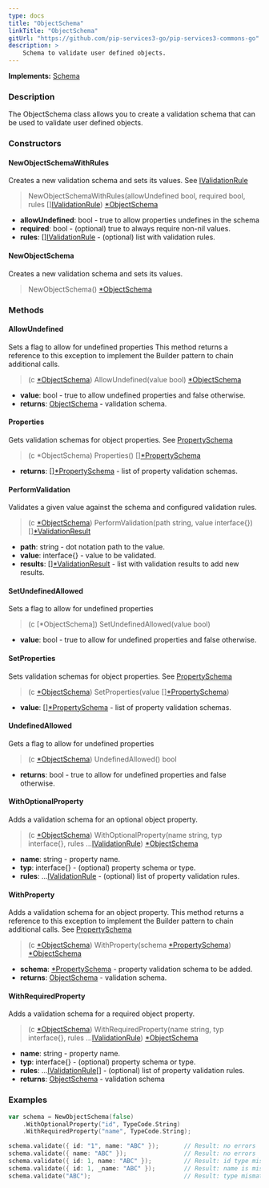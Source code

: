 ```yaml
---
type: docs
title: "ObjectSchema"
linkTitle: "ObjectSchema"
gitUrl: "https://github.com/pip-services3-go/pip-services3-commons-go"
description: >
    Schema to validate user defined objects.
---
```


**Implements:** [Schema](../schema)

### Description

The ObjectSchema class allows you to create a validation schema that can be used to validate user defined objects.

### Constructors

#### NewObjectSchemaWithRules
Creates a new validation schema and sets its values. 
See [IValidationRule](../ivalidation_rule)

> NewObjectSchemaWithRules(allowUndefined bool, required bool, rules [][IValidationRule](../ivalidation_rule)) [*ObjectSchema]()

- **allowUndefined**: bool - true to allow properties undefines in the schema
- **required**: bool - (optional) true to always require non-nil values.
- **rules**: [][IValidationRule](../ivalidation_rule) - (optional) list with validation rules.

#### NewObjectSchema
Creates a new validation schema and sets its values.

> NewObjectSchema() [*ObjectSchema]()



### Methods

#### AllowUndefined
Sets a flag to allow for undefined properties
This method returns a reference to this exception to implement the Builder pattern
to chain additional calls.

> (c [*ObjectSchema]()) AllowUndefined(value bool) [*ObjectSchema]()

- **value**: bool - true to allow undefined properties and false otherwise.
- **returns**: [ObjectSchema](../object_schema) - validation schema.


#### Properties
Gets validation schemas for object properties.
See [PropertySchema](../property_schema)

> (c *ObjectSchema) Properties() [][*PropertySchema](../property_schema)

- **returns**: [][*PropertySchema](../property_schema) - list of property validation schemas.


#### PerformValidation
Validates a given value against the schema and configured validation rules.

> (c [*ObjectSchema]()) PerformValidation(path string, value interface{}) [][*ValidationResult](../validation_result)

- **path**: string - dot notation path to the value.
- **value**: interface{} - value to be validated.
- **results**: [][*ValidationResult](../validation_result) - list with validation results to add new results.


#### SetUndefinedAllowed
Sets a flag to allow for undefined properties

> (c [*ObjectSchema]) SetUndefinedAllowed(value bool)

- **value**: bool - true to allow for undefined properties and false otherwise.


#### SetProperties
Sets validation schemas for object properties.
See [PropertySchema](../property_schema)

> (c [*ObjectSchema]()) SetProperties(value [][*PropertySchema](../property_schema))

- **value**: [][*PropertySchema](../property_schema) - list of property validation schemas.

#### UndefinedAllowed
Gets a flag to allow for undefined properties

> (c [*ObjectSchema]()) UndefinedAllowed() bool

- **returns**: bool - true to allow for undefined properties and false otherwise.

#### WithOptionalProperty
Adds a validation schema for an optional object property.

> (c [*ObjectSchema]()) WithOptionalProperty(name string, typ interface{}, rules ...[IValidationRule](../ivalidation_rule)) [*ObjectSchema]()

- **name**: string - property name.
- **typ**: interface{} - (optional) property schema or type.
- **rules**: ...[IValidationRule](../ivalidation_rule) - (optional) list of property validation rules.


#### WithProperty
Adds a validation schema for an object property.
This method returns a reference to this exception to implement the Builder pattern
to chain additional calls.
See [PropertySchema](../property_schema)

> (c [*ObjectSchema]()) WithProperty(schema [*PropertySchema](../property_schema)) [*ObjectSchema]()

- **schema**: [*PropertySchema](../property_schema) - property validation schema to be added.
- **returns**: [ObjectSchema]() - validation schema.


#### WithRequiredProperty
Adds a validation schema for a required object property.

> (c [*ObjectSchema]()) WithRequiredProperty(name string, typ interface{}, rules ...[IValidationRule](../ivalidation_rule)) [*ObjectSchema]()

- **name**: string - property name.
- **typ**: interface{} - (optional) property schema or type.
- **rules**: ...[IValidationRule](../ivalidation_rule)[] - (optional) list of property validation rules.
- **returns**: [ObjectSchema]() - validation schema

### Examples

```go
var schema = NewObjectSchema(false)
    .WithOptionalProperty("id", TypeCode.String)
    .WithRequiredProperty("name", TypeCode.String);

schema.validate({ id: "1", name: "ABC" });       // Result: no errors
schema.validate({ name: "ABC" });                // Result: no errors
schema.validate({ id: 1, name: "ABC" });         // Result: id type mismatch
schema.validate({ id: 1, _name: "ABC" });        // Result: name is missing, unexpected _name
schema.validate("ABC");                          // Result: type mismatch

```
